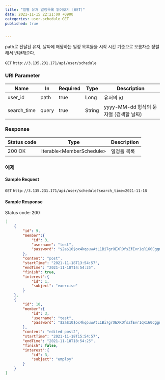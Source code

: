 ```yaml
---
title: "일별 유저 일정목록 읽어오기 [GET]"
date: 2021-11-15 22:21:00 +0900
categories: user-schedule GET
published: true


---
```


path로 전달된 유저, 날짜에 해당하는 일정 목록들을 시작 시간 기준으로 오름차순 정렬해서 반환해준다.

`GET` `http://3.135.231.171/api/user/schedule`

### URI Parameter

| Name        | In    | Required | Type   | Description                            |
| ----------- | ----- | -------- | ------ | -------------------------------------- |
| user_id     | path  | true     | Long   | 유저의 id                              |
| search_time | query | true     | String | yyyy-MM-dd 형식의 문자열 (검색할 날짜) |

### Response

| Status code | Type                      | Description |
| ----------- | ------------------------- | ----------- |
| 200 OK      | Iterable\<MemberSchedule> | 일정들 목록 |



### 예제

#### Sample Request

`GET` `http://3.135.231.171/api/user/schedule?search_time=2021-11-18`

#### Sample Response

Status code: 200

```json
[
    {
        "id": 9,
        "member":{
            "id": 3,
            "username": "test",
            "password": "$2a$10$ox4kqouwAtL1Bi7grOEXROfsZfEvr1qR160Cggn17ugdoPbNjLqvO"
        },
        "content": "post",
        "startTime": "2021-11-18T13:54:57",
        "endTime": "2021-11-18T14:54:25",
        "finish": true,
        "interest":{
            "id": 1,
            "subject": "exercise"
        }
    },
    {
        "id": 10,
        "member":{
            "id": 3,
            "username": "test",
            "password": "$2a$10$ox4kqouwAtL1Bi7grOEXROfsZfEvr1qR160Cggn17ugdoPbNjLqvO"
        },
        "content": "edited post2",
        "startTime": "2021-11-18T15:54:57",
        "endTime": "2021-11-18T18:54:25",
        "finish": false,
        "interest":{
            "id": 3,
            "subject": "employ"
        }
    }
]
```

